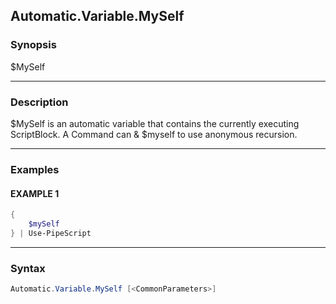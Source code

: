 Automatic.Variable.MySelf
-------------------------




### Synopsis
$MySelf



---


### Description

$MySelf is an automatic variable that contains the currently executing ScriptBlock.
A Command can & $myself to use anonymous recursion.



---


### Examples
#### EXAMPLE 1
```PowerShell
{
    $mySelf
} | Use-PipeScript
```



---


### Syntax
```PowerShell
Automatic.Variable.MySelf [<CommonParameters>]
```
